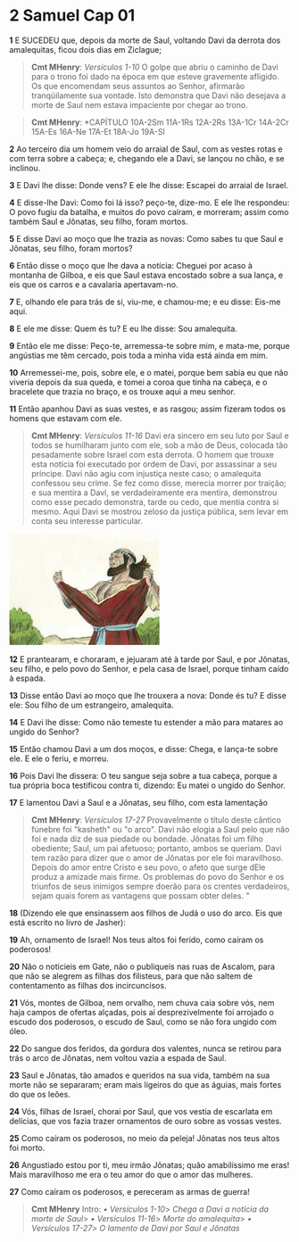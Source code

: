 # 2 Samuel Cap 01

**1** 	E SUCEDEU que, depois da morte de Saul, voltando Davi da derrota dos amalequitas, ficou dois dias em Ziclague;

> **Cmt MHenry**: *Versículos 1-10* O golpe que abriu o caminho de Davi para o trono foi dado na época em que esteve gravemente afligido. Os que encomendam seus assuntos ao Senhor, afirmarão tranqüilamente sua vontade. Isto demonstra que Davi não desejava a morte de Saul nem estava impaciente por chegar ao trono.

> **Cmt MHenry**: *CAPÍTULO 10A-2Sm 11A-1Rs 12A-2Rs 13A-1Cr 14A-2Cr 15A-Es 16A-Ne 17A-Et 18A-Jo 19A-Sl

**2** 	Ao terceiro dia um homem veio do arraial de Saul, com as vestes rotas e com terra sobre a cabeça; e, chegando ele a Davi, se lançou no chão, e se inclinou.

**3** 	E Davi lhe disse: Donde vens? E ele lhe disse: Escapei do arraial de Israel.

**4** 	E disse-lhe Davi: Como foi lá isso? peço-te, dize-mo. E ele lhe respondeu: O povo fugiu da batalha, e muitos do povo caíram, e morreram; assim como também Saul e Jônatas, seu filho, foram mortos.

**5** 	E disse Davi ao moço que lhe trazia as novas: Como sabes tu que Saul e Jônatas, seu filho, foram mortos?

**6** 	Então disse o moço que lhe dava a notícia: Cheguei por acaso à montanha de Gilboa, e eis que Saul estava encostado sobre a sua lança, e eis que os carros e a cavalaria apertavam-no.

**7** 	E, olhando ele para trás de si, viu-me, e chamou-me; e eu disse: Eis-me aqui.

**8** 	E ele me disse: Quem és tu? E eu lhe disse: Sou amalequita.

**9** 	Então ele me disse: Peço-te, arremessa-te sobre mim, e mata-me, porque angústias me têm cercado, pois toda a minha vida está ainda em mim.

**10** 	Arremessei-me, pois, sobre ele, e o matei, porque bem sabia eu que não viveria depois da sua queda, e tomei a coroa que tinha na cabeça, e o bracelete que trazia no braço, e os trouxe aqui a meu senhor.

**11** 	Então apanhou Davi as suas vestes, e as rasgou; assim fizeram todos os homens que estavam com ele.

> **Cmt MHenry**: *Versículos 11-16* Davi era sincero em seu luto por Saul e todos se humilharam junto com ele, sob a mão de Deus, colocada tão pesadamente sobre Israel com esta derrota. O homem que trouxe esta notícia foi executado por ordem de Davi, por assassinar a seu príncipe. Davi não agiu com injustiça neste caso; o amalequita confessou seu crime. Se fez como disse, merecia morrer por traição; e sua mentira a Davi, se verdadeiramente era mentira, demonstrou como esse pecado demonstra, tarde ou cedo, que mentia contra si mesmo. Aqui Davi se mostrou zeloso da justiça pública, sem levar em conta seu interesse particular.

![](../Images/SweetPublishing/10-1-1.jpg) 

**12** 	E prantearam, e choraram, e jejuaram até à tarde por Saul, e por Jônatas, seu filho, e pelo povo do Senhor, e pela casa de Israel, porque tinham caído à espada.

**13** 	Disse então Davi ao moço que lhe trouxera a nova: Donde és tu? E disse ele: Sou filho de um estrangeiro, amalequita.

**14** 	E Davi lhe disse: Como não temeste tu estender a mão para matares ao ungido do Senhor?

**15** 	Então chamou Davi a um dos moços, e disse: Chega, e lança-te sobre ele. E ele o feriu, e morreu.

**16** 	Pois Davi lhe dissera: O teu sangue seja sobre a tua cabeça, porque a tua própria boca testificou contra ti, dizendo: Eu matei o ungido do Senhor.

**17** 	E lamentou Davi a Saul e a Jônatas, seu filho, com esta lamentação

> **Cmt MHenry**: *Versículos 17-27* Provavelmente o título deste cântico fúnebre foi "kasheth" ou "o arco". Davi não elogia a Saul pelo que não foi e nada diz de sua piedade ou bondade. Jônatas foi um filho obediente; Saul, um pai afetuoso; portanto, ambos se queriam. Davi tem razão para dizer que o amor de Jônatas por ele foi maravilhoso. Depois do amor entre Cristo e seu povo, o afeto que surge dEle produz a amizade mais firme. Os problemas do povo do Senhor e os triunfos de seus inimigos sempre doerão para os crentes verdadeiros, sejam quais forem as vantagens que possam obter deles. "

**18** 	(Dizendo ele que ensinassem aos filhos de Judá o uso do arco. Eis que está escrito no livro de Jasher):

**19** 	Ah, ornamento de Israel! Nos teus altos foi ferido, como caíram os poderosos!

**20** 	Não o noticieis em Gate, não o publiqueis nas ruas de Ascalom, para que não se alegrem as filhas dos filisteus, para que não saltem de contentamento as filhas dos incircuncisos.

**21** 	Vós, montes de Gilboa, nem orvalho, nem chuva caia sobre vós, nem haja campos de ofertas alçadas, pois aí desprezivelmente foi arrojado o escudo dos poderosos, o escudo de Saul, como se não fora ungido com óleo.

**22** 	Do sangue dos feridos, da gordura dos valentes, nunca se retirou para trás o arco de Jônatas, nem voltou vazia a espada de Saul.

**23** 	Saul e Jônatas, tão amados e queridos na sua vida, também na sua morte não se separaram; eram mais ligeiros do que as águias, mais fortes do que os leões.

**24** 	Vós, filhas de Israel, chorai por Saul, que vos vestia de escarlata em delícias, que vos fazia trazer ornamentos de ouro sobre as vossas vestes.

**25** 	Como caíram os poderosos, no meio da peleja! Jônatas nos teus altos foi morto.

**26** 	Angustiado estou por ti, meu irmão Jônatas; quão amabilíssimo me eras! Mais maravilhoso me era o teu amor do que o amor das mulheres.

**27** 	Como caíram os poderosos, e pereceram as armas de guerra!


> **Cmt MHenry** Intro: *• Versículos 1-10*> *Chega a Davi a notícia da morte de Saul*> *• Versículos 11-16*> *Morte do amalequita*> *• Versículos 17-27*> *O lamento de Davi por Saul e Jônatas*